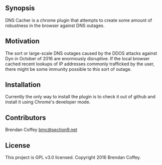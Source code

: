 ## Synopsis

DNS Cacher is a chrome plugin that attempts to create some amount of robustness in the browser against DNS outages.

## Motivation

The sort or large-scale DNS outages caused by the DDOS attacks against Dyn in October of 2016 are enormously disruptive. If the local browser cached recent lookups of IP addresses commonly trafficked by the user, there might be some immunity possible to this sort of outage.

## Installation

Currently the only way to install the plugin is to check it out of github and install it using Chrome's developer mode.

## Contributors

Brendan Coffey <bmc@section9.net>

## License

This project is GPL v3.0 licensed. Copyright 2016 Brendan Coffey.
